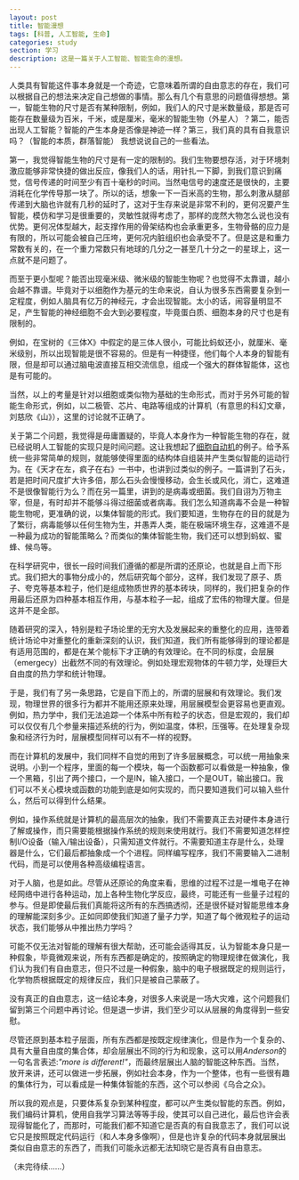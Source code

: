 ```yaml
---
layout: post
title: 智能漫想
tags: [科普, 人工智能, 生命] 
categories: study
section: 学习
description: 这是一篇关于人工智能、智能生命的漫想。
---
```

人类具有智能这件事本身就是一个奇迹，它意味着所谓的自由意志的存在，我们可以根据自己的想法来决定自己想做的事情。那么有几个有意思的问题值得想想。第一，智能生物的尺寸是否有某种限制，例如，我们人的尺寸是米数量级，那是否可能存在数量级为百米，千米，或是厘米，毫米的智能生物（外星人）？第二，能否出现人工智能？智能的产生本身是否像是神迹一样？第三，我们真的具有自我意识吗？（智能的本质，群落智能）
我想说说自己的一些看法。

第一，我觉得智能生物的尺寸是有一定的限制的。我们生物要想存活，对于环境刺激应能够非常快捷的做出反应，像我们人的话，用针扎一下脚，到我们意识到痛觉，信号传递的时间至少有百十毫秒的时间。当然电信号的速度还是很快的，主要消耗在化学传导那一块了。所以的话，想象一下一百米高的生物，那么刺激从腿部传递到大脑也许就有几秒的延时了，这对于生存来说是非常不利的，更何况要产生智能，模仿和学习是很重要的，灵敏性就得考虑了，那样的庞然大物怎么说也没有优势。更何况体型越大，起支撑作用的骨架结构也会承重更多，生物骨骼的应力是有限的，所以可能会被自己压垮，更何况内脏组织也会承受不了。但是这是和重力常数有关的，在一个重力常数只有地球的几分之一甚至几十分之一的星球上，这一点就不是问题了。

而至于更小型呢？能否出现毫米级、微米级的智能生物呢？也觉得不太靠谱，越小会越不靠谱。毕竟对于以细胞作为基元的生命来说，自认为很多东西需要复杂到一定程度，例如人脑具有亿万的神经元，才会出现智能。太小的话，闹容量明显不足，产生智能的神经细胞不会大到必要程度，毕竟蛋白质、细胞本身的尺寸也是有限制的。

例如，在宝树的《三体X》中假定的是三体人很小，可能比蚂蚁还小，就厘米、毫米级别，所以出现智能是很不容易的。但是有一种捷径，他们每个人本身的智能有限，但是却可以通过脑电波直接互相交流信息，组成一个强大的群体智能体，这也是有可能的。

当然，以上的考量是针对以细胞或类似物为基础的生命形式，而对于另外可能的智能生命形式，例如，以二极管、芯片、电路等组成的计算机（有意思的科幻文章，刘慈欣《山》），这里的讨论就不正确了。

关于第二个问题，我觉得是毋庸置疑的，毕竟人本身作为一种智能生物的存在，就已经说明人工智能的实现只是时间问题。这让我想起了[细胞自动机](http://en.wikipedia.org/wiki/Cellular_automaton)的例子。给予系统一些非常简单的规则，就能够使得里面的结构体自组装并产生类似智能的运动行为。在《天才在左，疯子在右》一书中，也讲到过类似的例子。一篇讲到了石头，若是把时间尺度扩大许多倍，那么石头会慢慢移动，会生长或风化，消亡，这难道不是很像智能行为么？而在另一篇里，讲到的是病毒或细菌。我们自诩为万物主宰，但是，有时却并不能够斗得过细菌或者病毒。我们怎么知道病毒不会是一种智能生物呢，更准确的说，以集体智能的形式。我们要知道，生物存在的目的就是为了繁衍，病毒能够以任何生物为生，并愚弄人类，能在极端环境生存，这难道不是一种最为成功的智能策略么？而类似的集体智能生物，我们还可以想到蚂蚁、蜜蜂、候鸟等。

在科学研究中，很长一段时间我们遵循的都是所谓的还原论，也就是自上而下形式。我们把大的事物分成小的，然后研究每个部分，这样，我们发现了原子、质子、夸克等基本粒子，他们是组成物质世界的基本砖块，同样的，我们把复杂的作用最后还原为四种基本相互作用，与基本粒子一起，组成了宏伟的物理大厦。但是这并不是全部。

随着研究的深入，特别是粒子场论里的无穷大及发展起来的重整化的应用，连带着统计场论中对重整化的重新深刻的认识，我们知道，我们所有能够得到的理论都是有适用范围的，都是在某个能标下才正确的有效理论。在不同的标度，会层展（emergecy）出截然不同的有效理论。例如处理宏观物体的牛顿力学，处理巨大自由度的热力学和统计物理。

于是，我们有了另一条思路，它是自下而上的，所谓的层展和有效理论。我们发现，物理世界的很多行为都并不能用还原来处理，用层展模型会更容易也更直观。例如，热力学中，我们无法追踪一个体系中所有粒子的状态，但是宏观的，我们却可以仅仅有几个参量来描述系统的行为，例如温度，体积，压强等。在处理复杂现象和经济行为时，层展模型同样可以有不一样的视野。

而在计算机的发展中，我们同样不自觉的用到了许多层展概念，可以统一用抽象来说明。小到一个程序，里面的每一个模块，每一个函数都可以看做是一种抽象，像一个黑箱，引出了两个接口，一个是IN，输入接口，一个是OUT，输出接口。我们可以不关心模块或函数的功能到底是如何实现的，而只要知道我们可以输入些什么，然后可以得到什么结果。

例如，操作系统就是计算机的最高层次的抽象，我们不需要真正去对硬件本身进行了解或操作，而只需要能根据操作系统的规则来使用就行。我们不需要知道怎样控制I/O设备（输入/输出设备），只需知道文件就行。不需要知道主存是什么，处理器是什么，它们最后都抽象成一个个进程。同样编写程序，我们不需要输入二进制代码，而是可以使用各种高级编程语言。

对于人脑，也是如此。尽管从还原论的角度来看，思维的过程不过是一堆电子在神经网络中进行各种运动，加上各种生物化学反应，最终，可能还有一些量子过程的参与。但是即使最后我们真能将这所有的东西搞透彻，还是很怀疑对智能思维本身的理解能深刻多少。正如同即使我们知道了量子力学，知道了每个微观粒子的运动状态，我们能够从中推出热力学吗？

可能不仅无法对智能的理解有很大帮助，还可能会适得其反，认为智能本身只是一种假象，毕竟微观来说，所有东西都是确定的，按照确定的物理规律在做演化，我们认为我们有自由意志，但只不过是一种假象，脑中的电子根据既定的规则运行，化学物质根据既定的规律反应，我们只是被自己蒙蔽了。

没有真正的自由意志，这一结论本身，对很多人来说是一场大灾难，这个问题我们留到第三个问题中再讨论。但是退一步讲，我们至少可以从层展的角度得到一些安慰。

尽管还原到基本粒子层面，所有东西都是按既定规律演化，但是作为一个复杂的、具有大量自由度的集合体，却会层展出不同的行为和现象，这可以用*Anderson*的一句名言表述:*"more is different!"*，而最终层展出人脑的智能这种东西。当然，放开来讲，还可以做进一步拓展，例如社会本身，作为一个整体，也有一些很有趣的集体行为，可以看成是一种集体智能的东西，这个可以参阅《乌合之众》。

所以我的观点是，只要体系复杂到某种程度，都可以产生类似智能的东西。例如，我们编码计算机，使用自我学习算法等等手段，使其可以自己进化，最后也许会表现得智能化了，而那时，可能我们都不知道它是否真的有自我意志了，我们可以说它只是按照既定代码运行（和人本身多像啊），但是也许复杂的代码本身就层展出类似自由意志的东西了，而我们可能永远都无法知晓它是否真有自由意志。

（未完待续……）